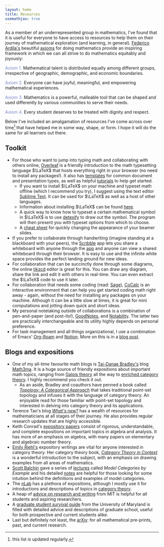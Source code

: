 ```yaml
---
layout: home
title: Resources
usemathjax: true
---
```


As a member of an underrepresented group in mathematics, I've found that it is useful for everyone to have access to resources to help them on their journey of mathematical exploration (and learning, in general). [Federico Ardila's](http://math.sfsu.edu/federico/) beautiful [axioms](https://www.ams.org/publications/journals/notices/201610/rnoti-p1164.pdf) for doing mathematics provide an inspiring framework in which we can all strive to do mathematics equitably and joyously:

<span style = "color:#7986CB">Axiom 1.</span> Mathematical talent is distributed equally among different groups, irrespective of geographic, demographic, and economic boundaries.

<span style = "color:#7986CB">Axiom 2.</span> Everyone can have joyful, meaningful, and empowering mathematical experiences.

<span style = "color:#7986CB">Axiom 3.</span> Mathematics is a powerful, malleable tool that can be shaped and used differently by various communities to serve their needs.

<span style = "color:#7986CB">Axiom 4.</span> Every student deserves to be treated with dignity and respect.


Below I've included an amalgamation of resources I've come across over time[^1] that have helped me in some way, shape, or form. I hope it will do the same for all learners out there.

[^1]: this list is updated regularly.

## Toolkit
* For those who want to jump into typing math and collaborating with others online, [Overleaf](https://www.overleaf.com) is a friendly introduction to the math typesetting language $\LaTeX$ that hosts everything right in your browser (no need to install any packages!). It also has [templates](https://www.overleaf.com/latex/templates) for common document and presentation types, as well as helpful [tutorials](
https://www.overleaf.com/learn/latex/Tutorials) to help get started. 
	- If you want to install $\LaTeX$ on your machine and typeset math offline (which I recommend you try), I suggest using the text editor [Sublime Text](https://www.sublimetext.com/). It can be used for $\LaTeX$ as well as a host of other languages.
	- Information about installing $\LaTeX$ can be found [here](https://www.latex-project.org/get/).
	- A quick way to know how to typeset a certain mathematical symbol in $\LaTeX$ is to use [detexify](http://detexify.kirelabs.org/classify.html) to draw out the symbol. The program will then present you with typeset options from which to choose.
	- A [cheat sheet](http://www.cpt.univ-mrs.fr/%7Emasson/latex/Beamer-appearance-cheat-sheet.pdf) for quickly changing the appearance of your beamer slides.
* If you prefer to collaborate through handwriting (imagine standing at a blackboard with your peers), the [Scribble](https://scribbletogether.com/) app lets you share a whiteboard with anyone through the [app](https://apps.apple.com/us/app/scribble-together-shared-internet-whiteboard/id1266088066) and anyone can view a shared whiteboard through their browser. It is easy to use and the infinite white space provides the perfect landing ground for new ideas.
* For collaboration that can be succinctly done through some diagrams, the online [tikzcd](https://tikzcd.yichuanshen.de/) editor is great for this. You can draw any diagram, share the link and edit it with others in real-time. You can even extract the $\LaTeX$ code to use it later.
* For collaboration that needs some coding (read: [Sage](https://www.sagemath.org/)), [CoCalc](https://cocalc.com/app) is an interactive environment that can help you get started coding math right away - again, without the need for installing any packages on your machine. Although it can be a little slow at times, it is great for mini computations and jotting down quick and short ideas.
* My personal notetaking outside of collaborations is a combination of pen-and-paper (and post-its!), [GoodNotes](https://www.goodnotes.com/), and [Notability](https://www.gingerlabs.com/). The latter two are practically interchangeable and its utility highly depends on personal preference. 
* For task management and all things organizational, I use a combination of Emacs' [Org-Roam](https://www.orgroam.com/) and [Notion](https://www.notion.so/). More on this is in a [blog post](/_posts/2021-12-20-my-organizational-workflow.md).


## Blogs and expositions
* One of my all-time favourite math blogs is [Tai-Danae Bradley's](https://twitter.com/math3ma) blog [Math3ma](https://www.math3ma.com/). It is a huge source of friendly expositions about important math topics, ranging from [Galois theory](https://www.math3ma.com/blog/what-is-galois-theory-anyway) all the way to [enriched category theory](https://www.math3ma.com/blog/warming-up-to-enriched-category-theory-1). I highly recommend you check it out.
	- As an aside, Bradley and coauthors have penned a book called _[Topology: A Categorical Approach](https://www.math3ma.com/blog/topology-book)_ that takes traditional point-set topology and infuses it with the language of category theory. An enjoyable read for those familiar with point-set topology and interested in delving into category theory and its applications.
* Terence Tao's blog _[What's new?](https://terrytao.wordpress.com/)_ has a wealth of resources for mathematicians at all stages of their journey. He also provides regular research updates that are highly accessible.
* Keith Conrad's [expository papers](https://kconrad.math.uconn.edu/blurbs/) consist of rigorous, understandable, and complete expositions on important topics in algebra and analysis. It has more of an emphasis on algebra, with many papers on elementary and algebraic number theory.
* [Emily Riehl's](https://emilyriehl.github.io/) expository writings are vital for anyone interested in category theory. Her category theory book, _[Category Theory in Context](https://emilyriehl.github.io/files/context.pdf)_ is a wonderful introduction to the subject, with an emphasis on drawing examples from all areas of mathematics.
* [Scott Balchin](http://bifibrant.com) gave a series of [lectures](https://www.youtube.com/playlist?list=PLsDn5JyJXoYLW6SwHe6qvXUj47temS_ad) called _Model Categories by Example_ and his detailed [notes](http://bifibrant.com/bifibrant.html) are helpful for those looking for some intuition behind the definitions and examples of model categories.
* The [nLab](https://ncatlab.org/nlab/show/HomePage) has a plethora of expositions, although I mostly use it for introductions and descriptions of topics in [category theory](https://ncatlab.org/nlab/search?query=category+theory). 
* A heap of [advice on research and writing](http://www.cs.cmu.edu/afs/cs.cmu.edu/user/mleone/web/how-to.html) from MIT is helpful for all students and aspiring researchers.
* A [graduate student survival guide](http://www.cs.umd.edu/~oleary/gradstudy/gradstudy.html) from the University of Maryland is filled with detailed advice and descriptions of graduate school, useful for both prospective and current students alike.
* Last but definitely not least, the [arXiv](https://arxiv.org/archive/math): for all mathematical pre-prints, past, and current research.
